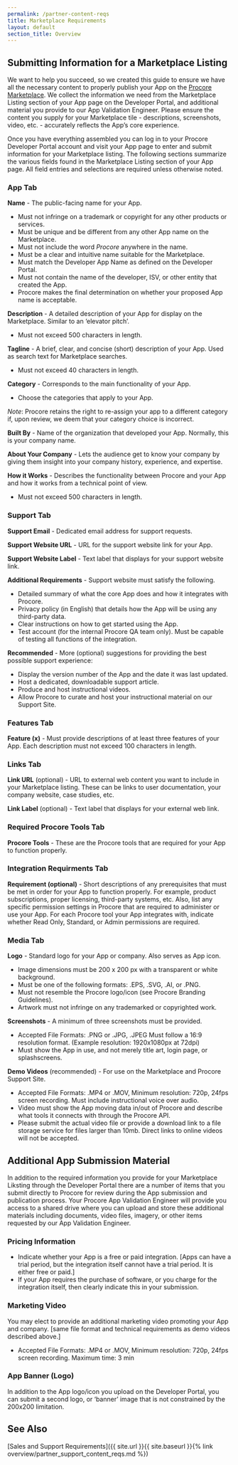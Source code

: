 ```yaml
---
permalink: /partner-content-reqs
title: Marketplace Requirements
layout: default
section_title: Overview
---
```


## Submitting Information for a Marketplace Listing

We want to help you succeed, so we created this guide to ensure we have all the necessary content to properly publish your App on the [Procore Marketplace](https://marketplace.procore.com/).
We collect the information we need from the Marketplace Listing section of your App page on the Developer Portal, and additional material you provide to our App Validation Engineer.
Please ensure the content you supply for your Marketplace tile - descriptions, screenshots, video, etc. - accurately reflects the App’s core experience.

Once you have everything assembled you can log in to your Procore Developer Portal account and visit your App page to enter and submit information for your Marketplace listing.
The following sections summarize the various fields found in the Marketplace Listing section of your App page.
All field entries and selections are required unless otherwise noted.

### App Tab

**Name** - The public-facing name for your App.

- Must not infringe on a trademark or copyright for any other products or services.
- Must be unique and be different from any other App name on the Marketplace.
- Must not include the word <em>Procore</em> anywhere in the name.
- Must be a clear and intuitive name suitable for the Marketplace.
- Must match the Developer App Name as defined on the Developer Portal.
- Must not contain the name of the developer, ISV, or other entity that created the App.
- Procore makes the final determination on whether your proposed App name is acceptable.

**Description** - A detailed description of your App for display on the Marketplace. Similar to an ‘elevator pitch’.

- Must not exceed 500 characters in length.

**Tagline** - A brief, clear, and concise (short) description of your App. Used as search text for Marketplace searches.

- Must not exceed 40 characters in length.

**Category** - Corresponds to the main functionality of your App.

- Choose the categories that apply to your App.

_Note_: Procore retains the right to re-assign your app to a different category if, upon review, we deem that your category choice is incorrect.

**Built By** - Name of the organization that developed your App. Normally, this is your company name.

**About Your Company** - Lets the audience get to know your company by giving them insight into your company history, experience, and expertise.

**How it Works** - Describes the functionality between Procore and your App and how it works from a technical point of view.

- Must not exceed 500 characters in length.

### Support Tab

**Support Email** - Dedicated email address for support requests.

**Support Website URL** - URL for the support website link for your App.

**Support Website Label** - Text label that displays for your support website link.

**Additional Requirements** - Support website must satisfy the following.

- Detailed summary of what the core App does and how it integrates with Procore.
- Privacy policy (in English) that details how the App will be using any third-party data.
- Clear instructions on how to get started using the App.
- Test account (for the internal Procore QA team only). Must be capable of  testing all functions of the integration.

**Recommended** - More (optional) suggestions for providing the best possible support experience:

- Display the version number of the App and the date it was last updated.
- Host a dedicated, downloadable support article.
- Produce and host instructional videos.
- Allow Procore to curate and host your instructional material on our Support Site.

### Features Tab

**Feature (x)** - Must provide descriptions of at least three features of your App.
Each description must not exceed 100 characters in length.

### Links Tab

**Link URL** (optional) - URL to external web content you want to include in your Marketplace listing.
These can be links to user documentation, your company website, case studies, etc.

**Link Label** (optional) - Text label that displays for your external web link.

### Required Procore Tools Tab

**Procore Tools** - These are the Procore tools that are required for your App to function properly.

### Integration Requirments Tab

**Requirement (optional)** - Short descriptions of any prerequisites that must be met in order for your App to function properly.
For example, product subscriptions, proper licensing, third-party systems, etc.
Also, list any specific permission settings in Procore that are required to administer or use your App.
For each Procore tool your App integrates with, indicate whether Read Only, Standard, or Admin permissions are required.

### Media Tab

**Logo** - Standard logo for your App or company. Also serves as App icon.

- Image dimensions must be 200 x 200 px with a transparent or white background.
- Must be one of the following formats: .EPS, .SVG, .AI, or .PNG.
- Must not resemble the Procore logo/icon (see Procore Branding Guidelines).
- Artwork must not infringe on any trademarked or copyrighted work.

**Screenshots** - A minimum of three screenshots must be provided.

- Accepted File Formats: .PNG or .JPG, .JPEG Must follow a 16:9 resolution format. (Example resolution: 1920x1080px at 72dpi)
- Must show the App in use, and not merely title art, login page, or splashscreens.

**Demo Videos** (recommended) - For use on the Marketplace and Procore Support Site.

- Accepted File Formats: .MP4 or .MOV, Minimum resolution: 720p, 24fps screen recording. Must include instructional voice over audio.
- Video must show the App moving data in/out of Procore and describe what tools it connects with through the Procore API.
- Please submit the actual video file or provide a download link to a file storage service for files larger than 10mb. Direct links to online videos will not be accepted.

## Additional App Submission Material

In addition to the required information you provide for your Marketplace Liksting through the Developer Portal there are a number of items that you submit directly to Procore for review during the App submission and publication process.
Your Procore App Validation Engineer will provide you access to a shared drive where you can upload and store these additional materials including documents, video files, imagery, or other items requested by our App Validation Engineer.

### Pricing Information

- Indicate whether your App is a free or paid integration. [Apps can have a trial period, but the integration itself cannot have a trial period. It is either free or paid.]
- If your App requires the purchase of software, or you charge for the integration itself, then clearly indicate this in your submission.

### Marketing Video

You may elect to provide an additional marketing video promoting your App and company. [same file format and technical requirements as demo videos described above.]

- Accepted File Formats: .MP4 or .MOV, Minimum resolution: 720p, 24fps screen recording. Maximum time: 3 min

### App Banner (Logo)

In addition to the App logo/icon you upload on the Developer Portal, you can submit a second logo, or ‘banner’ image that is not constrained by the 200x200 limitation.

## See Also

[Sales and Support Requirements]({{ site.url }}{{ site.baseurl }}{% link overview/partner_support_content_reqs.md %})
